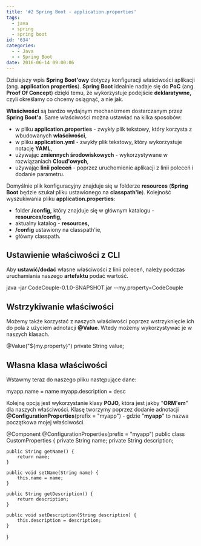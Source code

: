 ```yaml
---
title: '#2 Spring Boot - application.properties'
tags:
  - java
  - spring
  - spring boot
id: '634'
categories:
  - - Java
  - - Spring Boot
date: 2016-06-14 09:00:06
---
```


Dzisiejszy wpis **Spring Boot'owy** dotyczy konfiguracji właściwości aplikacji (ang. **application properties**). **Spring Boot** idealnie nadaje się do **PoC** (ang. **Proof Of Concept**) dzięki temu, że wykorzystuje podejście **deklaratywne,** czyli określamy co chcemy osiągnąć, a nie jak.
<!-- more -->
**Właściwości** są bardzo wydajnym mechanizmem dostarczanym przez **Spring Boot'a**. Same właściwości można ustawiać na kilka sposobów:

*   w pliku **application.properties** - zwykły plik tekstowy, który korzysta z wbudowanych **właściwości**,
*   w pliku **application.yml** - zwykły plik tekstowy, który wykorzystuje notację **YAML**,
*   używając **zmiennych środowiskowych** - wykorzystywane w rozwiązaniach **Cloud'owych**,
*   używając **linii poleceń** \- poprzez uruchomienie aplikacji z linii poleceń i dodanie parametru.

Domyślnie plik konfiguracyjny znajduje się w folderze **resources** (**Spring Boot** będzie szukał pliku ustawionego na **classpath'ie**). Kolejność wyszukiwania pliku **application.properties**:

*   folder **/config,** który znajduje się w głównym katalogu - **resources/config,**
*   aktualny katalog - **resources,**
*   **/config** ustawiony na classpath'ie,
*   główny classpath.

## Ustawienie właściwości z CLI

Aby **ustawić/dodać** własne właściwości z linii poleceń, należy podczas uruchamiania naszego **artefaktu** podać wartość.

java -jar CodeCouple-0.1.0-SNAPSHOT.jar --my.property=CodeCouple

## Wstrzykiwanie właściwości

Możemy także korzystać z naszych właściwości poprzez wstrzyknięcie ich do pola z użyciem adnotacji **@Value**. Wtedy możemy wykorzystywać je w naszych klasach.

@Value("${my.property}")
private String value;

## Własna klasa właściwości

Wstawmy teraz do naszego pliku następujące dane:

myapp.name = name
myapp.description = desc

Kolejną opcją jest wykorzystanie klasy **POJO,** która jest jakby "**ORM'em**" dla naszych właściwości. Klasę tworzymy poprzez dodanie adnotacji **@ConfigurationProperties**(prefix = "myapp") - gdzie "**myapp**" to nazwa początkowa mojej właściwości.

@Component
@ConfigurationProperties(prefix = "myapp")
public class CustomProperties {
    private String name;
    private String description;

    public String getName() {
        return name;
    }

    public void setName(String name) {
        this.name = name;
    }

    public String getDescription() {
        return description;
    }

    public void setDescription(String description) {
        this.description = description;
    }
}